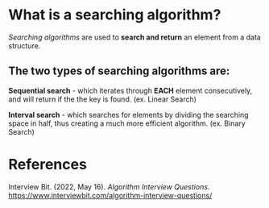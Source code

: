 # What is a searching algorithm? 

*Searching algorithms* are used to 
**search and return** an element from a data structure. 

## The two types of searching algorithms are: 
**Sequential search** - which iterates through **EACH** element 
		        consecutively, and will return if the 
			the key is found. (ex. Linear Search) 
			
**Interval search** - which searches for elements by dividing the 
		      searching space in half, thus creating a 
		      much more efficient algorithm. (ex. Binary Search) 
# References 
Interview Bit. (2022, May 16). *Algorithm Interview Questions*. <https://www.interviewbit.com/algorithm-interview-questions/> 		  
